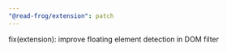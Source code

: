 ```yaml
---
"@read-frog/extension": patch
---
```


fix(extension): improve floating element detection in DOM filter